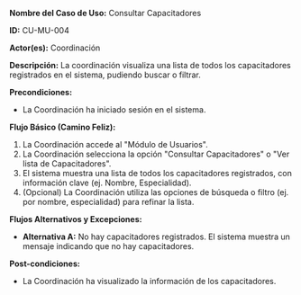 **Nombre del Caso de Uso:** Consultar Capacitadores

**ID:** CU-MU-004

**Actor(es):** Coordinación

**Descripción:** La coordinación visualiza una lista de todos los capacitadores registrados en el sistema, pudiendo buscar o filtrar.

**Precondiciones:**

* La Coordinación ha iniciado sesión en el sistema.

**Flujo Básico (Camino Feliz):**

1. La Coordinación accede al "Módulo de Usuarios".
2. La Coordinación selecciona la opción "Consultar Capacitadores" o "Ver lista de Capacitadores".
3. El sistema muestra una lista de todos los capacitadores registrados, con información clave (ej. Nombre, Especialidad).
4. (Opcional) La Coordinación utiliza las opciones de búsqueda o filtro (ej. por nombre, especialidad) para refinar la lista.

**Flujos Alternativos y Excepciones:**

* **Alternativa A:** No hay capacitadores registrados. El sistema muestra un mensaje indicando que no hay capacitadores.

**Post-condiciones:**

* La Coordinación ha visualizado la información de los capacitadores.